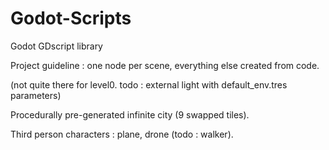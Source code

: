 # Godot-Scripts
Godot GDscript library

Project guideline : one node per scene, everything else created from code.

(not quite there for level0. todo : external light with default_env.tres parameters)

Procedurally pre-generated infinite city (9 swapped tiles).

Third person characters : plane, drone (todo : walker).
